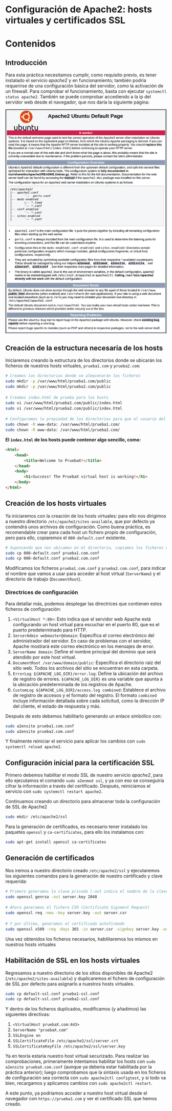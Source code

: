 # Configuración de Apache2: hosts virtuales y certificados SSL

# Contenidos

## Introducción

Para esta práctica necesitamos cumplir, como requisito previo, es tener instalado el servicio *apache2* y en funcionamiento; también podría requerirse de una configuración básica del servidor, como la activación de un firewall. Para comprobar el funcionamiento, basta con ejecutar `systemctl status apache2`.
También se puede comprobar accediendo a la ip del servidor web desde el navegador, que nos daría la siguiente página:

<div align=center>
    <img src="./img/check-apache2.png" alt="checking apache2">
</div>

## Creación de la estructura necesaria de los hosts

Iniciaremos creando la estructura de los directorios donde se ubicarán los ficheros de nuestros hosts virtuales, `prueba1.com` y `prueba2.com`:

```sh
# Creamos los directorios donde se almacenarán los ficheros
sudo mkdir -p /var/www/html/prueba1.com/public
sudo mkdir -p /var/www/html/prueba2.com/public

# Creamos index.html de prueba para los hosts
sudo vi /var/www/html/prueba1.com/public/index.html
sudo vi /var/www/html/prueba2.com/public/index.html

# Configuramos la propiedad de los directorios para que el usuario del servidor web (www-data para Apache2) pueda acceder a los datos
sudo chown -R www-data: /var/www/html/prueba1.com/
sudo chown -R www-data: /var/www/html/prueba2.com/
```

**El `index.html` de los hosts puede contener algo sencillo, como:**

```html
<html>
    <head>
        <title>Welcome to PruebaX!</title>
    </head>
    <body>
        <h1>Success! The PruebaX virtual host is working!</h1>
    </body>
</html>
```

## Creación de los hosts virtuales

Ya iniciaremos con la creación de los hosts virtuales: para ello nos dirigimos a nuestro directorio `/etc/apache2/sites-available`, que por defecto ya contendrá unos archivos de configuración. Como buena práctica, es recomendable crear para cada host un fichero propio de configuración, pero para ello, copiaremos el `000-default.conf` existente.

```sh
# Suponiendo que nos ubicamos en el directorio, copiamos los ficheros de la siguiente forma
sudo cp 000-default.conf prueba1.com.conf
sudo cp 000-default.conf prueba2.com.conf
```

Modificamos los ficheros `prueba1.com.conf` y `prueba2.com.conf`, para indicar el nombre que vamos a usar para acceder al host virtual (`ServerName`) y el directorio de trabajo (`DocumentRoot`).

### Directrices de configuración

Para detallar más, podemos desplegar las directrices que contienen estos ficheros de configuración:

1. `<VirtualHost *:80>`: Esto indica que el servidor web Apache está configurando un host virtual para escuchar en el puerto 80, que es el puerto predeterminado para HTTP.
2. `ServerAdmin webmaster@domain`: Especifica el correo electrónico del administrador del servidor. En caso de problemas con el servidor, Apache mostrará este correo electrónico en los mensajes de error.
3. `ServerName domain`: Define el nombre principal del dominio que será atendido por este host virtual.
4. `DocumentRoot /var/www/domain/public`: Especifica el directorio raíz del sitio web. Todos los archivos del sitio se encuentran en esta carpeta.
5. `ErrorLog ${APACHE_LOG_DIR}/error.log`: Define la ubicación del archivo de registro de errores. `${APACHE_LOG_DIR}` es una variable que apunta a la ubicación predeterminada de los registros de Apache.
6. `CustomLog ${APACHE_LOG_DIR}/access.log combined`: Establece el archivo de registro de accesos y el formato del registro. El formato `combined` incluye información detallada sobre cada solicitud, como la dirección IP del cliente, el estado de respuesta y más.

Después de esto debemos habilitarlo generando un enlace simbólico con:

```sh
sudo a2ensite prueba1.com.conf
sudo a2ensite prueba2.com.conf
```

Y finalmente reiniciar el servicio para aplicar los cambios con `sudo systemctl reload apache2`.

## Configuración inicial para la certificación SSL

Primero debemos habilitar el modo SSL de nuestro servicio *apache2*, para ello ejecutamos el comando `sudo a2enmod ssl`, y ya con eso se conseguiría cifrar la información a través del certificado.
Después, reiniciamos el servicio con `sudo systemctl restart apache2`.

Continuamos creando un directorio para almacenar toda la configuración de SSL de Apache2

```sh
sudo mkdir /etc/apache2/ssl
```

Para la generación de certificados, es necesario tener instalado los paquetes `openssl` y `ca-certificates`, para ello los instalamos con:
```sh
sudo apt-get install openssl ca-certificates
```

## Generación de certificados

Nos iremos a nuestro directorio creado `/etc/apache2/ssl` y ejecutaremos los siguientes comandos para la generación de nuestro certificado y clave requerida:

```sh
# Primero generamos la clave privada (-out indica el nombre de la clave, y 2048 se refiere a la longitud de la misma)
sudo openssl genrsa -out server.key 2048

# Ahora generamos el fichero CSR (Certificate Signment Request)
sudo openssl req -new -key server.key -out server.csr

# Y por último, generamos el certificado autofirmado
sudo openssl x509 -req -days 365 -in server.csr -signkey server.key -out server.crt 
```

Una vez obtenidos los ficheros necesarios, habilitaremos los mismos en nuestros hosts virtuales

## Habilitación de SSL en los hosts virtuales

Regresamos a nuestro directorio de los sitios disponibles de Apache2 (`/etc/apache2/sites-available`) y duplicaremos el fichero de configuración de SSL por defecto para asignarlo a nuestros hosts virtuales.

```sh
sudo cp default-ssl.conf prueba1-ssl.conf
sudo cp default-ssl.conf prueba2-ssl.conf
```

Y dentro de los ficheros duplicados, modificamos (y añadimos) las siguientes directivas:

1. `<VirtualHost pruebaX.com:443>`
2. `ServerName "pruebaX.com"`
3. `SSLEngine on`
4. `SSLCertificateFile /etc/apache2/ssl/server.crt`
5. `SSLCertificateKeyFile /etc/apache2/ssl/server.key`

Ya en teoría estaría nuestro host virtual securizado. Para realizar las comprobaciones, primeramente intentamos habilitar los hosts con `sudo a2ensite pruebaX.com.conf` (aunque ya deberia estar habilitada por la práctica anterior); luego comprobamos que la sintaxis usada en los ficheros de configuración sea correcta con `sudo apache2ctl configtest`, y si todo va bien, recargamos y aplicamos cambios con `sudo apache2ctl restart`.

A este punto, ya podriamos acceder a nuestro host virtual desde el navegador con `https://prueba1.com` y ver el certificado SSL que hemos creado.
